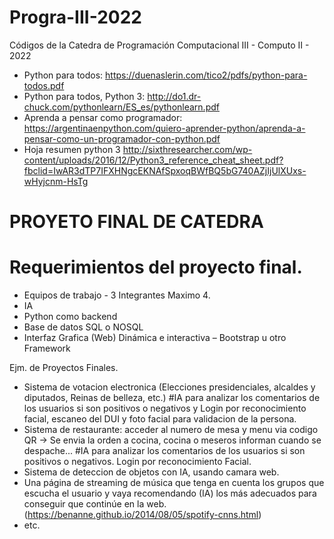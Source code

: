 # Progra-III-2022
Códigos de la Catedra de Programación Computacional III - Computo II - 2022

- Python para todos: https://duenaslerin.com/tico2/pdfs/python-para-todos.pdf
- Python para todos, Python 3: http://do1.dr-chuck.com/pythonlearn/ES_es/pythonlearn.pdf 
- Aprenda a pensar como programador: https://argentinaenpython.com/quiero-aprender-python/aprenda-a-pensar-como-un-programador-con-python.pdf
- Hoja resumen python 3 http://sixthresearcher.com/wp-content/uploads/2016/12/Python3_reference_cheat_sheet.pdf?fbclid=IwAR3dTP7IFXHNgcEKNAfSpxoqBWfBQ5bG740AZjIjUlXUxs-wHyjcnm-HsTg

# PROYETO FINAL DE CATEDRA
# Requerimientos del proyecto final.
* Equipos de trabajo - 3 Integrantes Maximo 4.
* IA
* Python como backend 
* Base de datos SQL o NOSQL
* Interfaz Grafica (Web) Dinámica e interactiva – Bootstrap u otro Framework

Ejm. de Proyectos Finales.
* Sistema de votacion electronica (Elecciones presidenciales, alcaldes y diputados, Reinas de belleza, etc.) #IA para analizar los comentarios de los usuarios si son positivos o negativos y Login por reconocimiento facial, escaneo del DUI y foto facial para validacion de la persona.
* Sistema de restaurante: acceder al numero de mesa y menu via codigo QR -> Se envia la orden a cocina, cocina o meseros informan cuando se despache... #IA para analizar los comentarios de los usuarios si son positivos o negativos. Login por reconocimiento Facial.
* Sistema de deteccion de objetos con IA, usando camara web.
* Una página de streaming de música que tenga en cuenta los grupos que escucha el usuario y vaya
recomendando (IA) los más adecuados para conseguir que continúe en la web. (https://benanne.github.io/2014/08/05/spotify-cnns.html)
* etc.
